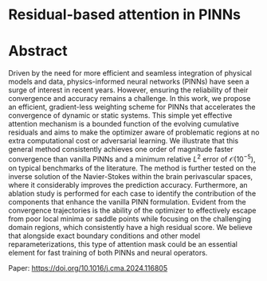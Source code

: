 # Residual-based attention in PINNs

# Abstract

Driven by the need for more efficient and seamless integration of physical models and data, physics-informed neural networks (PINNs) have seen a surge of interest in recent years. However, ensuring the reliability of their convergence and accuracy remains a challenge. In this work, we propose an efficient, gradient-less weighting scheme for PINNs that accelerates the convergence of dynamic or static systems. This simple yet effective attention mechanism is a bounded function of the evolving cumulative residuals and aims to make the optimizer aware of problematic regions at no extra computational cost or adversarial learning. We illustrate that this general method consistently achieves one order of magnitude faster convergence than vanilla PINNs and a minimum relative $L^{2}$ error of $\mathcal{O}(10^{-5})$, on typical benchmarks of the literature. The method is further tested on the inverse solution of the Navier-Stokes within the brain perivascular spaces, where it considerably improves the prediction accuracy. Furthermore, an ablation study is performed for each case to identify the contribution of the components that enhance the vanilla PINN formulation. Evident from the convergence trajectories is the ability of the optimizer to effectively escape from poor local minima or saddle points while focusing on the challenging domain regions, which consistently have a high residual score. We believe that alongside exact boundary conditions and other model reparameterizations, this type of attention mask could be an essential element for fast training of both PINNs and neural operators.

Paper: https://doi.org/10.1016/j.cma.2024.116805
